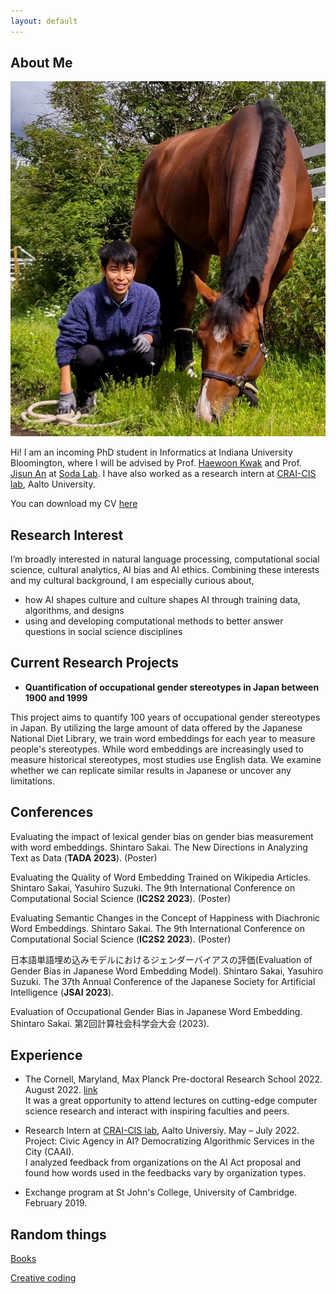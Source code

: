 ```yaml
---
layout: default
---
```


## About Me

<img class="profile-picture" src="profile.jpg">

Hi! I am an incoming PhD student in Informatics at Indiana University Bloomington, where I will be advised by Prof. [Haewoon Kwak](https://haewoon.io/) and Prof. [Jisun An](https://jisun.me/) at [Soda Lab](https://soda-labo.github.io/). I have also worked as a research intern at [CRAI-CIS lab](https://crai-cis.aalto.fi/), Aalto University.

You can download my CV [here](CV.pdf)

## Research Interest

I’m broadly interested in natural language processing, computational social science, cultural analytics, AI bias and AI ethics. Combining these interests and my cultural background, I am especially curious about,
* how AI shapes culture and culture shapes AI through training data, algorithms, and designs
* using and developing computational methods to better answer questions in social science disciplines

## Current Research Projects
* **Quantification of occupational gender stereotypes in Japan between 1900 and 1999**

This project aims to quantify 100 years of occupational gender stereotypes in Japan. By utilizing the large amount of data offered by the Japanese National Diet Library, we train word embeddings for each year to measure people's stereotypes. While word embeddings are increasingly used to measure historical stereotypes, most studies use English data. We examine whether we can replicate similar results in Japanese or uncover any limitations.

## Conferences

Evaluating the impact of lexical gender bias on gender bias measurement with word embeddings. Shintaro Sakai. The New Directions in Analyzing Text as Data (**TADA 2023**). (Poster)

Evaluating the Quality of Word Embedding Trained on Wikipedia Articles. Shintaro Sakai, Yasuhiro Suzuki. The 9th International Conference on Computational Social Science (**IC2S2 2023**). (Poster)

Evaluating Semantic Changes in the Concept of Happiness with Diachronic Word Embeddings. Shintaro Sakai. The 9th International Conference on Computational Social Science (**IC2S2 2023**). (Poster)

日本語単語埋め込みモデルにおけるジェンダーバイアスの評価(Evaluation of Gender Bias in Japanese Word Embedding Model). Shintaro Sakai, Yasuhiro Suzuki. The 37th Annual Conference of the Japanese Society for Artificial Intelligence (**JSAI 2023**).

Evaluation of Occupational Gender Bias in Japanese Word Embedding. Shintaro Sakai. 第2回計算社会科学会大会 (2023).

## Experience

* The Cornell, Maryland, Max Planck Pre-doctoral Research School 2022. August 2022. [link](https://cmmrs2022.mpi-sws.org/)  
It was a great opportunity to attend lectures on cutting-edge computer science research and interact with inspiring faculties and peers.

* Research Intern at [CRAI-CIS lab](https://crai-cis.aalto.fi/), Aalto Universiy. May – July 2022.  
Project: Civic Agency in AI? Democratizing Algorithmic Services in the City (CAAI).  
I analyzed feedback from organizations on the AI Act proposal and found how words used in the feedbacks vary by organization types.

* Exchange program at St John's College, University of Cambridge. February 2019.


## Random things
[Books](books.md)

[Creative coding](https://www.instagram.com/creativecoding_lab)
<br />
<br />
<br />

